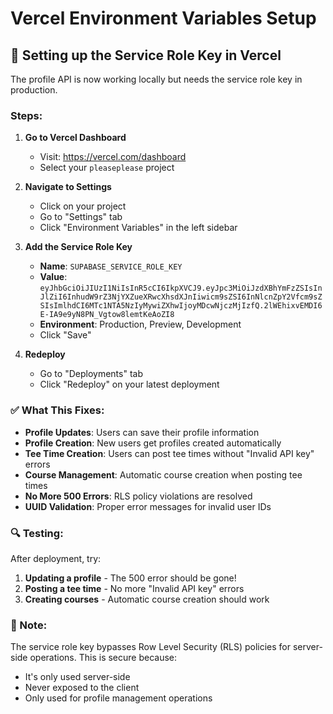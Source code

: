 # Vercel Environment Variables Setup

## 🔧 Setting up the Service Role Key in Vercel

The profile API is now working locally but needs the service role key in production.

### Steps:

1. **Go to Vercel Dashboard**
   - Visit: https://vercel.com/dashboard
   - Select your `pleaseplease` project

2. **Navigate to Settings**
   - Click on your project
   - Go to "Settings" tab
   - Click "Environment Variables" in the left sidebar

3. **Add the Service Role Key**
   - **Name**: `SUPABASE_SERVICE_ROLE_KEY`
   - **Value**: `eyJhbGciOiJIUzI1NiIsInR5cCI6IkpXVCJ9.eyJpc3MiOiJzdXBhYmFzZSIsInJlZiI6InhudW9rZ3NjYXZueXRwcXhsdXJnIiwicm9sZSI6InNlcnZpY2Vfcm9sZSIsImlhdCI6MTc1NTA5NzIyMywiZXhwIjoyMDcwNjczMjIzfQ.2lWEhixvEMDI6E-IA9e9yN8PN_Vgtow8lemtKeAoZI8`
   - **Environment**: Production, Preview, Development
   - Click "Save"

4. **Redeploy**
   - Go to "Deployments" tab
   - Click "Redeploy" on your latest deployment

### ✅ What This Fixes:

- **Profile Updates**: Users can save their profile information
- **Profile Creation**: New users get profiles created automatically
- **Tee Time Creation**: Users can post tee times without "Invalid API key" errors
- **Course Management**: Automatic course creation when posting tee times
- **No More 500 Errors**: RLS policy violations are resolved
- **UUID Validation**: Proper error messages for invalid user IDs

### 🔍 Testing:

After deployment, try:
1. **Updating a profile** - The 500 error should be gone!
2. **Posting a tee time** - No more "Invalid API key" errors
3. **Creating courses** - Automatic course creation should work

### 📝 Note:

The service role key bypasses Row Level Security (RLS) policies for server-side operations. This is secure because:
- It's only used server-side
- Never exposed to the client
- Only used for profile management operations
